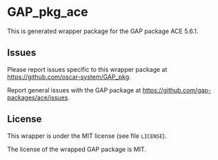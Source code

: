 # GAP_pkg_ace

This is generated wrapper package for the GAP package ACE 5.6.1.

## Issues

Please report issues specific to this wrapper package at <https://github.com/oscar-system/GAP_pkg>.

Report general issues with the GAP package at <https://github.com/gap-packages/ace/issues>.

## License

This wrapper is under the MIT license (see file `LICENSE`).

The license of the wrapped GAP package is MIT.

